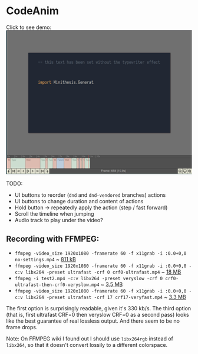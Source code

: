 # CodeAnim

Click to see demo:
[![Screenshot](https://github.com/Janiczek/codeanim/raw/master/doc/screenshot.png)](https://github.com/Janiczek/codeanim/raw/master/doc/screencast.mp4)

TODO:
* UI buttons to reorder (`dnd` and `dnd-vendored` branches) actions
* UI buttons to change duration and content of actions
* Hold button -> repeatedly apply the action (step / fast forward)
* Scroll the timeline when jumping
* Audio track to play under the video?

## Recording with FFMPEG:

* `ffmpeg -video_size 1920x1080 -framerate 60 -f x11grab -i :0.0+0,0 no-settings.mp4` ~ [811 kB](https://github.com/Janiczek/codeanim/raw/master/doc/tests/no-settings.mp4)
* `ffmpeg -video_size 1920x1080 -framerate 60 -f x11grab -i :0.0+0,0 -c:v libx264 -preset ultrafast -crf 0 crf0-ultrafast.mp4` ~ [18 MB](https://github.com/Janiczek/codeanim/raw/master/doc/tests/crf0-ultrafast.mp4)
* `ffmpeg -i test2.mp4 -c:v libx264 -preset veryslow -crf 0 crf0-ultrafast-then-crf0-veryslow.mp4` ~ [3.5 MB](https://github.com/Janiczek/codeanim/raw/master/doc/tests/crf0-ultrafast-then-crf0-veryslow.mp4)
* `ffmpeg -video_size 1920x1080 -framerate 60 -f x11grab -i :0.0+0,0 -c:v libx264 -preset ultrafast -crf 17 crf17-veryfast.mp4` ~ [3.3 MB](https://github.com/Janiczek/codeanim/raw/master/doc/tests/crf17-ultrafast.mp4)

The first option is surprisingly readable, given it's 330 kb/s.
The third option (that is, first ultrafast CRF=0 then veryslow CRF=0 as a second
pass) looks like the best guarantee of real lossless output. And there seem to
be no frame drops.

Note: On FFMPEG wiki I found out I should use `libx264rgb` instead of `libx264`,
so that it doesn't convert lossily to a different colorspace.

